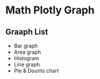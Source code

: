 # Math Plotly Graph 
## Graaph List
  - Bar graph 
  - Area graph
  - Histogram 
  - Line graph 
  - Pie & Dounts chart 
